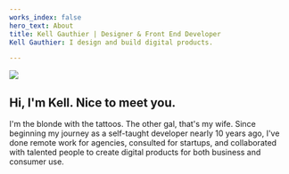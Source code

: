 ```yaml
---
works_index: false
hero_text: About
title: Kell Gauthier | Designer & Front End Developer
Kell Gauthier: I design and build digital products.

---
```

![](/upload/106269359_10158689199413474_7657023784520992873_n.jpg)

## Hi, I'm Kell. Nice to meet you.

I'm the blonde with the tattoos. The other gal, that's my wife. Since beginning my journey as a self-taught developer nearly 10 years ago, I've done remote work for agencies, consulted for startups, and collaborated with talented people to create digital products for both business and consumer use.